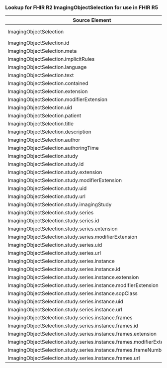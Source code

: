 ### Lookup for FHIR R2 ImagingObjectSelection for use in FHIR R5

| Source Element | Usage | Target |
| -------------- | ----- | ------ |
| ImagingObjectSelection | UseExtension | http://hl7.org/fhir/1.0/StructureDefinition/extension-ImagingObjectSelection |
| ImagingObjectSelection.id | UseExtensionFromAncestor | - |
| ImagingObjectSelection.meta | UseExtensionFromAncestor | - |
| ImagingObjectSelection.implicitRules | UseExtensionFromAncestor | - |
| ImagingObjectSelection.language | UseExtensionFromAncestor | - |
| ImagingObjectSelection.text | UseExtensionFromAncestor | - |
| ImagingObjectSelection.contained | UseExtensionFromAncestor | - |
| ImagingObjectSelection.extension | UseExtensionFromAncestor | - |
| ImagingObjectSelection.modifierExtension | UseExtensionFromAncestor | - |
| ImagingObjectSelection.uid | UseExtensionFromAncestor | - |
| ImagingObjectSelection.patient | UseExtensionFromAncestor | - |
| ImagingObjectSelection.title | UseExtensionFromAncestor | - |
| ImagingObjectSelection.description | UseExtensionFromAncestor | - |
| ImagingObjectSelection.author | UseExtensionFromAncestor | - |
| ImagingObjectSelection.authoringTime | UseExtensionFromAncestor | - |
| ImagingObjectSelection.study | UseExtensionFromAncestor | - |
| ImagingObjectSelection.study.id | UseExtensionFromAncestor | - |
| ImagingObjectSelection.study.extension | UseExtensionFromAncestor | - |
| ImagingObjectSelection.study.modifierExtension | UseExtensionFromAncestor | - |
| ImagingObjectSelection.study.uid | UseExtensionFromAncestor | - |
| ImagingObjectSelection.study.url | UseExtensionFromAncestor | - |
| ImagingObjectSelection.study.imagingStudy | UseExtensionFromAncestor | - |
| ImagingObjectSelection.study.series | UseExtensionFromAncestor | - |
| ImagingObjectSelection.study.series.id | UseExtensionFromAncestor | - |
| ImagingObjectSelection.study.series.extension | UseExtensionFromAncestor | - |
| ImagingObjectSelection.study.series.modifierExtension | UseExtensionFromAncestor | - |
| ImagingObjectSelection.study.series.uid | UseExtensionFromAncestor | - |
| ImagingObjectSelection.study.series.url | UseExtensionFromAncestor | - |
| ImagingObjectSelection.study.series.instance | UseExtensionFromAncestor | - |
| ImagingObjectSelection.study.series.instance.id | UseExtensionFromAncestor | - |
| ImagingObjectSelection.study.series.instance.extension | UseExtensionFromAncestor | - |
| ImagingObjectSelection.study.series.instance.modifierExtension | UseExtensionFromAncestor | - |
| ImagingObjectSelection.study.series.instance.sopClass | UseExtensionFromAncestor | - |
| ImagingObjectSelection.study.series.instance.uid | UseExtensionFromAncestor | - |
| ImagingObjectSelection.study.series.instance.url | UseExtensionFromAncestor | - |
| ImagingObjectSelection.study.series.instance.frames | UseExtensionFromAncestor | - |
| ImagingObjectSelection.study.series.instance.frames.id | UseExtensionFromAncestor | - |
| ImagingObjectSelection.study.series.instance.frames.extension | UseExtensionFromAncestor | - |
| ImagingObjectSelection.study.series.instance.frames.modifierExtension | UseExtensionFromAncestor | - |
| ImagingObjectSelection.study.series.instance.frames.frameNumbers | UseExtensionFromAncestor | - |
| ImagingObjectSelection.study.series.instance.frames.url | UseExtensionFromAncestor | - |
